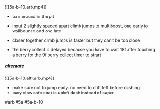 

![[5a-b-10.arb.mp4]]
- turn around in the pit
- input 2 slightly spaced apart climb jumps to multiboost, one early to wallbounce and one late 
- closer together climb jumps is faster but they can't be too close

- the berry collect is delayed because you have to wait 18f after touching a berry for the 9f berry collect timer to strart

##### alternate
![[5a-b-10.alt1.arb.mp4]]
* make sure not to jump early. no need to drift left before dashing
* easy slow safe strat is upleft dash instead of super

#arb #5a #5a-b-10


